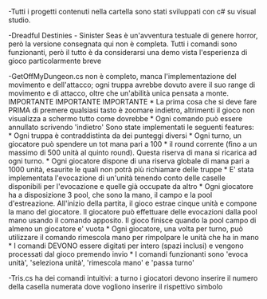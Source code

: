 -Tutti i progetti contenuti nella cartella sono stati sviluppati con c# su visual studio.

-Dreadful Destinies - Sinister Seas è un'avventura testuale di genere horror, però la versione consegnata qui non è completa. Tutti i comandi sono funzionanti, però il tutto è da considerarsi una demo vista l'esperienza di   
      gioco particolarmente breve

-GetOffMyDungeon.cs non è completo, manca l'implementazione del movimento e dell'attacco; ogni truppa avrebbe dovuto avere il suo range di movimento e di attacco, oltre che un'abilità unica pensata a monte.
   IMPORTANTE IMPORTANTE IMPORTANTE
      * La prima cosa che si deve fare PRIMA di premere qualsiasi tasto è zoomare indietro, altrimenti il gioco non visualizza a schermo tutto come dovrebbe
      * Ogni comando può essere annullato scrivendo 'indietro'
   Sono state implementati le seguenti features:
      * Ogni truppa è contraddistinta da dei punteggi diversi
      * Ogni turno, un giocatore può spendere un tot mana pari a 100 * il round corrente (fino a un massimo di 500 unità al quinto round). Questa riserva di mana si ricarica ad ogni turno.
      * Ogni giocatore dispone di una riserva globale di mana pari a 1000 unità, esaurite le quali non potrà più richiamare delle truppe
      * E' stata implementata l'evocazione di un'unità tenendo conto delle caselle disponibili per l'evocazione e quelle già occupate da altro
      * Ogni giocatore ha a disposizione 3 pool, che sono la mano, il campo e la pool d'estreazione. All'inizio della partita, il gioco estrae cinque unità e compone la mano del giocatore. Il giocatore può effettuare delle 
        evocazioni dalla pool mano usando il comando apposito. Il gioco finisce quando la pool campo di almeno un giocatore e' vuota
      * Ogni giocatore, una volta per turno, può utilizzare il comando rimescola mano per rimpolpare le unità che ha in mano
      * I comandi DEVONO essere digitati per intero (spazi inclusi) e vengono processati dal gioco premendo invio
      * I comandi funzionanti sono 'evoca unità', 'seleziona unità', 'rimescola mano' e 'passa turno'

-Tris.cs ha dei comandi intuitivi: a turno i giocatori devono inserire il numero della casella numerata dove vogliono inserire il rispettivo simbolo
